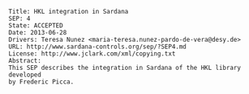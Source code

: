 	Title: HKL integration in Sardana
	SEP: 4
	State: ACCEPTED
	Date: 2013-06-28
	Drivers: Teresa Nunez <maria-teresa.nunez-pardo-de-vera@desy.de>
	URL: http://www.sardana-controls.org/sep/?SEP4.md
	License: http://www.jclark.com/xml/copying.txt
	Abstract:
	This SEP describes the integration in Sardana of the HKL library developed
	by Frederic Picca.
